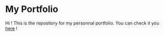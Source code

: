 # My Portfolio

Hi ! This is the repository for my personnal portfolio. You can check it you [here](http://ogxd.github.io) !